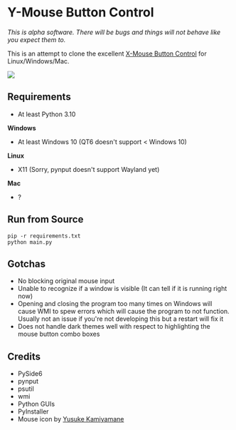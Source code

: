 # Y-Mouse Button Control

*This is alpha software. There will be bugs and things will not behave like you expect them to.*

This is an attempt to clone the excellent [X-Mouse Button Control](https://www.highrez.co.uk/downloads/xmousebuttoncontrol.htm) for Linux/Windows/Mac.

![](https://i.imgur.com/4PeiT2q.png)

## Requirements

* At least Python 3.10

**Windows**

* At least Windows 10 (QT6 doesn't support < Windows 10)

**Linux**

* X11 (Sorry, pynput doesn't support Wayland yet)

**Mac**

* ?

## Run from Source

```
pip -r requirements.txt
python main.py
```

## Gotchas

* No blocking original mouse input
* Unable to recognize if a window is visible (It can tell if it is running right now)
* Opening and closing the program too many times on Windows will cause WMI to spew errors which will cause the program to not function. Usually not an issue if you're not developing this but a restart will fix it
* Does not handle dark themes well with respect to highlighting the mouse button combo boxes

## Credits

* PySide6
* pynput
* psutil
* wmi
* Python GUIs
* PyInstaller
* Mouse icon by [Yusuke Kamiyamane](https://p.yusukekamiyamane.com/)